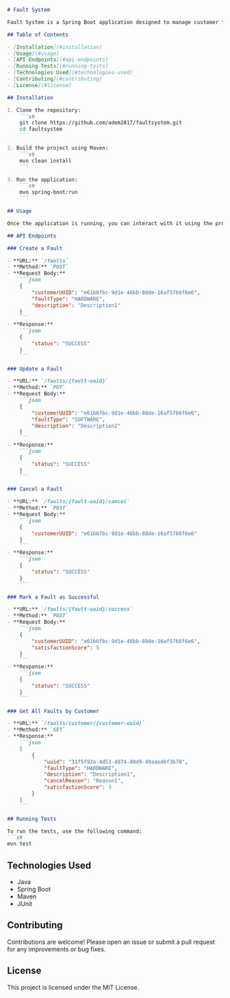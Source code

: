 ```markdown
# Fault System

Fault System is a Spring Boot application designed to manage customer faults. It provides functionalities to create, update, cancel, and retrieve faults associated with customers.

## Table of Contents

- [Installation](#installation)
- [Usage](#usage)
- [API Endpoints](#api-endpoints)
- [Running Tests](#running-tests)
- [Technologies Used](#technologies-used)
- [Contributing](#contributing)
- [License](#license)

## Installation

1. Clone the repository:
    ```sh
    git clone https://github.com/adem2817/faultsystem.git
    cd faultsystem
    ```

2. Build the project using Maven:
    ```sh
    mvn clean install
    ```

3. Run the application:
    ```sh
    mvn spring-boot:run
    ```

## Usage

Once the application is running, you can interact with it using the provided API endpoints.

## API Endpoints

### Create a Fault

- **URL:** `/faults`
- **Method:** `POST`
- **Request Body:**
    ```json
    {
        "customerUUID": "e61b6fbc-9d1e-46bb-88de-16af5766f6e6",
        "faultType": "HARDWARE",
        "description": "Description1"
    }
    ```
- **Response:**
    ```json
    {
        "status": "SUCCESS"
    }
    ```

### Update a Fault

- **URL:** `/faults/{fault-uuid}`
- **Method:** `PUT`
- **Request Body:**
    ```json
    {
        "customerUUID": "e61b6fbc-9d1e-46bb-88de-16af5766f6e6",
        "faultType": "SOFTWARE",
        "description": "Description2"
    }
    ```
- **Response:**
    ```json
    {
        "status": "SUCCESS"
    }
    ```

### Cancel a Fault

- **URL:** `/faults/{fault-uuid}/cancel`
- **Method:** `POST`
- **Request Body:**
    ```json
    {
        "customerUUID": "e61b6fbc-9d1e-46bb-88de-16af5766f6e6"
    }
    ```
- **Response:**
    ```json
    {
        "status": "SUCCESS"
    }
    ```

### Mark a Fault as Successful

- **URL:** `/faults/{fault-uuid}/success`
- **Method:** `POST`
- **Request Body:**
    ```json
    {
        "customerUUID": "e61b6fbc-9d1e-46bb-88de-16af5766f6e6",
        "satisfactionScore": 5
    }
    ```
- **Response:**
    ```json
    {
        "status": "SUCCESS"
    }
    ```

### Get All Faults by Customer

- **URL:** `/faults/customer/{customer-uuid}`
- **Method:** `GET`
- **Response:**
    ```json
    [
        {
            "uuid": "31f5f92e-4d53-4874-80d9-49aaed6f3b70",
            "faultType": "HARDWARE",
            "description": "Description1",
            "cancelReason": "Reason1",
            "satisfactionScore": 3
        }
    ]
    ```

## Running Tests

To run the tests, use the following command:
```sh
mvn test
```

## Technologies Used

- Java
- Spring Boot
- Maven
- JUnit

## Contributing

Contributions are welcome! Please open an issue or submit a pull request for any improvements or bug fixes.

## License

This project is licensed under the MIT License.
```